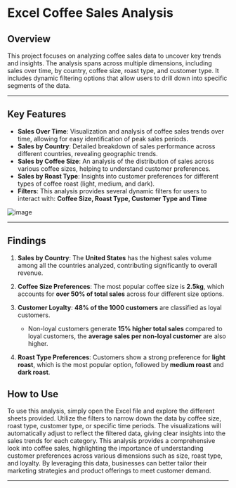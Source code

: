 # Excel Coffee Sales Analysis

## Overview
This project focuses on analyzing coffee sales data to uncover key trends and insights. The analysis spans across multiple dimensions, including sales over time, by country, coffee size, roast type, and customer type. It includes dynamic filtering options that allow users to drill down into specific segments of the data.

---

## Key Features
- **Sales Over Time**: Visualization and analysis of coffee sales trends over time, allowing for easy identification of peak sales periods.
- **Sales by Country**: Detailed breakdown of sales performance across different countries, revealing geographic trends.
- **Sales by Coffee Size**: An analysis of the distribution of sales across various coffee sizes, helping to understand customer preferences.
- **Sales by Roast Type**: Insights into customer preferences for different types of coffee roast (light, medium, and dark).
- **Filters**: This analysis provides several dynamic filters for users to interact with: **Coffee Size, Roast Type, Customer Type and Time**

![image](https://github.com/user-attachments/assets/f5426926-933a-4d8c-8ecf-a814d563d0f2)

---
## Findings
1. **Sales by Country**: The **United States** has the highest sales volume among all the countries analyzed, contributing significantly to overall revenue.

2. **Coffee Size Preferences**: The most popular coffee size is **2.5kg**, which accounts for **over 50% of total sales** across four different size options.

3. **Customer Loyalty**: **48% of the 1000 customers** are classified as loyal customers.
   - Non-loyal customers generate **15% higher total sales** compared to loyal customers, the **average sales per non-loyal customer** are also higher.

4. **Roast Type Preferences**: Customers show a strong preference for **light roast**, which is the most popular option, followed by **medium roast** and **dark roast**.

## How to Use
To use this analysis, simply open the Excel file and explore the different sheets provided. Utilize the filters to narrow down the data by coffee size, roast type, customer type, or specific time periods. The visualizations will automatically adjust to reflect the filtered data, giving clear insights into the sales trends for each category. This analysis provides a comprehensive look into coffee sales, highlighting the importance of understanding customer preferences across various dimensions such as size, roast type, and loyalty. By leveraging this data, businesses can better tailor their marketing strategies and product offerings to meet customer demand.

---

